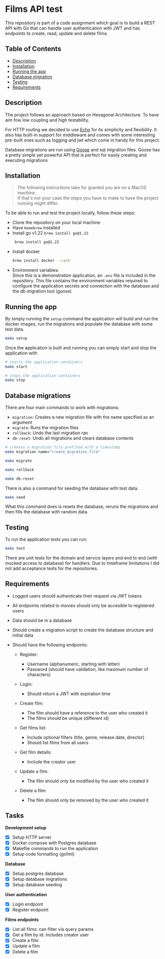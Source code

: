 # Films API test

This repository is part of a code assignment which goal is to build a REST API
with Go that can handle user authentication with JWT and has endpoints to
create, read, update and delete films.

## Table of Contents
- [Description](#description)
- [Installation](#installation)
- [Running the app](#running-the-app)
- [Database migration](#database-migrations)
- [Testing](#testing)
- [Requirements](#requirements)

## Description

The project follows an approach based on Hexagonal Architecture.
To have aim fow low coupling and high testability.

For HTTP routing we decided to use [Echo](https://echo.labstack.com/docs) for its
simplicity and flexibility. It also has built-in support for middleware and comes with some interesting pre-built ones such as
logging and jwt which come in handy for this project.

Database migrations are run using [Goose](https://github.com/pressly/goose) and sql migration files.
Goose has a pretty simple yet powerful API that is perfect for easily creating and executing migrations 

## Installation

> The following instructions take for granted you are on a MacOS machine.  
> If that's not your case the steps you have to make to have the project running might differ.

To be able to run and test the project locally, follow these steps:

- Clone the repository on your local machine
- Have `Homebrew` installed
- Install go v1.22 `brew install go@1.22`
  ```bash
   brew install go@1.22
   ```
- Install docker
  ```bash
  brew install docker --cask
  ```
- Environment variables:  
  Since this is a demonstration application, an `.env` file is included in the
  repository. This file contains the environment variables required to configure
  the application secrets and connection with the database and the db migration
  tool (goose)

## Running the app

By simply running the `setup` command the application will build and run the docker images, run the migrations and populate the database with some test data.
```bash
make setup
```

Once the application is built and running you can simply start and stop the application with
```bash
# starts the application containers
make start

# stops the application containers
make stop
```

## Database migrations

There are four main commands to work with migrations:

- `migration`: Creates a new migration file with the name specified as an argument
- `migrate`: Runs the migration files
- `rollback`: Undo the last migration ran
- `db-reset`: Undo all migrations and clears database contents

```bash
# creates a migration file prefixed with a timestamp
make migration name="create_migration_file"

make migrate

make rollback

make db-reset
```

There is also a command for seeding the database with test data.
```bash
make seed
```

What this command does is resets the database, reruns the migrations and then fills the database with random data.

## Testing

To run the application tests you can run:
```bash
make test
```

There are unit tests for the domain and service layers and end to end (with mocked access to database) for handlers.
Due to timeframe limitations I did not add acceptance tests for the repositories.

## Requirements

- Logged users should authenticate their request via JWT tokens
- All endpoints related to movies should only be accesible to registered users
- Data should be in a database
- Should create a migration script to create the database structure and initial
  data
- Should have the following endpoints:

  - Register:

    - Username (alphanumeric, starting with letter)
    - Password (should have validation, like maximum number of characters)

  - Login:

    - Should return a JWT with expiration time

  - Create film:

    - The film should have a reference to the user who created it
    - The films should be unique (different id)

  - Get films list:

    - Include optional filters (title, genre, release date, director)
    - Should list films from all users

  - Get film details:

    - Include the creator user

  - Update a film:

    - The film should only be modified by the user who created it

  - Delete a film:

    - The film should only be removed by the user who created it

## Tasks

**Development setup**

- [x] Setup HTTP server
- [x] Docker compose with Postgres database
- [x] Makefile commands to run the application
- [x] Setup code formatting (gofmt)

**Database**

- [x] Setup postgres database
- [x] Setup database migrations
- [x] Setup database seeding

**User authentication**

- [x] Login endpoint
- [x] Register endpoint

**Films endpoints**

- [x] List all films: can filter via query params
- [x] Get a film by id: Includes creator user
- [x] Create a film
- [x] Update a film
- [x] Delete a film
